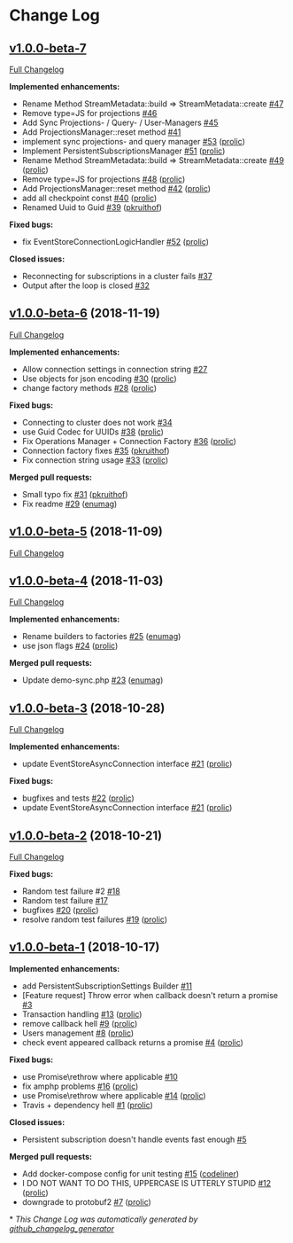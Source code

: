 # Change Log

## [v1.0.0-beta-7](https://github.com/prooph/event-store-client/tree/v1.0.0-beta-7)

[Full Changelog](https://github.com/prooph/event-store-client/compare/v1.0.0-beta-6...v1.0.0-beta-7)

**Implemented enhancements:**

- Rename Method StreamMetadata::build =\> StreamMetadata::create [\#47](https://github.com/prooph/event-store-client/issues/47)
- Remove type=JS for projections [\#46](https://github.com/prooph/event-store-client/issues/46)
- Add Sync Projections- / Query- / User-Managers [\#45](https://github.com/prooph/event-store-client/issues/45)
- Add ProjectionsManager::reset method [\#41](https://github.com/prooph/event-store-client/issues/41)
- implement sync projections- and query manager [\#53](https://github.com/prooph/event-store-client/pull/53) ([prolic](https://github.com/prolic))
- Implement PersistentSubscriptionsManager [\#51](https://github.com/prooph/event-store-client/pull/51) ([prolic](https://github.com/prolic))
- Rename Method StreamMetadata::build =\> StreamMetadata::create [\#49](https://github.com/prooph/event-store-client/pull/49) ([prolic](https://github.com/prolic))
- Remove type=JS for projections [\#48](https://github.com/prooph/event-store-client/pull/48) ([prolic](https://github.com/prolic))
- Add ProjectionsManager::reset method [\#42](https://github.com/prooph/event-store-client/pull/42) ([prolic](https://github.com/prolic))
- add all checkpoint const [\#40](https://github.com/prooph/event-store-client/pull/40) ([prolic](https://github.com/prolic))
- Renamed Uuid to Guid [\#39](https://github.com/prooph/event-store-client/pull/39) ([pkruithof](https://github.com/pkruithof))

**Fixed bugs:**

- fix EventStoreConnectionLogicHandler [\#52](https://github.com/prooph/event-store-client/pull/52) ([prolic](https://github.com/prolic))

**Closed issues:**

- Reconnecting for subscriptions in a cluster fails [\#37](https://github.com/prooph/event-store-client/issues/37)
- Output after the loop is closed [\#32](https://github.com/prooph/event-store-client/issues/32)

## [v1.0.0-beta-6](https://github.com/prooph/event-store-client/tree/v1.0.0-beta-6) (2018-11-19)
[Full Changelog](https://github.com/prooph/event-store-client/compare/v1.0.0-beta-5...v1.0.0-beta-6)

**Implemented enhancements:**

- Allow connection settings in connection string [\#27](https://github.com/prooph/event-store-client/issues/27)
- Use objects for json encoding [\#30](https://github.com/prooph/event-store-client/pull/30) ([prolic](https://github.com/prolic))
- change factory methods [\#28](https://github.com/prooph/event-store-client/pull/28) ([prolic](https://github.com/prolic))

**Fixed bugs:**

- Connecting to cluster does not work [\#34](https://github.com/prooph/event-store-client/issues/34)
- use Guid Codec for UUIDs [\#38](https://github.com/prooph/event-store-client/pull/38) ([prolic](https://github.com/prolic))
- Fix Operations Manager + Connection Factory [\#36](https://github.com/prooph/event-store-client/pull/36) ([prolic](https://github.com/prolic))
- Connection factory fixes [\#35](https://github.com/prooph/event-store-client/pull/35) ([pkruithof](https://github.com/pkruithof))
- Fix connection string usage [\#33](https://github.com/prooph/event-store-client/pull/33) ([prolic](https://github.com/prolic))

**Merged pull requests:**

- Small typo fix [\#31](https://github.com/prooph/event-store-client/pull/31) ([pkruithof](https://github.com/pkruithof))
- Fix readme [\#29](https://github.com/prooph/event-store-client/pull/29) ([enumag](https://github.com/enumag))

## [v1.0.0-beta-5](https://github.com/prooph/event-store-client/tree/v1.0.0-beta-5) (2018-11-09)
[Full Changelog](https://github.com/prooph/event-store-client/compare/v1.0.0-beta-4...v1.0.0-beta-5)

## [v1.0.0-beta-4](https://github.com/prooph/event-store-client/tree/v1.0.0-beta-4) (2018-11-03)
[Full Changelog](https://github.com/prooph/event-store-client/compare/v1.0.0-beta-3...v1.0.0-beta-4)

**Implemented enhancements:**

- Rename builders to factories [\#25](https://github.com/prooph/event-store-client/pull/25) ([enumag](https://github.com/enumag))
- use json flags [\#24](https://github.com/prooph/event-store-client/pull/24) ([prolic](https://github.com/prolic))

**Merged pull requests:**

- Update demo-sync.php [\#23](https://github.com/prooph/event-store-client/pull/23) ([enumag](https://github.com/enumag))

## [v1.0.0-beta-3](https://github.com/prooph/event-store-client/tree/v1.0.0-beta-3) (2018-10-28)
[Full Changelog](https://github.com/prooph/event-store-client/compare/v1.0.0-beta-2...v1.0.0-beta-3)

**Implemented enhancements:**

-  update EventStoreAsyncConnection interface  [\#21](https://github.com/prooph/event-store-client/pull/21) ([prolic](https://github.com/prolic))

**Fixed bugs:**

- bugfixes and tests [\#22](https://github.com/prooph/event-store-client/pull/22) ([prolic](https://github.com/prolic))
-  update EventStoreAsyncConnection interface  [\#21](https://github.com/prooph/event-store-client/pull/21) ([prolic](https://github.com/prolic))

## [v1.0.0-beta-2](https://github.com/prooph/event-store-client/tree/v1.0.0-beta-2) (2018-10-21)
[Full Changelog](https://github.com/prooph/event-store-client/compare/v1.0.0-beta-1...v1.0.0-beta-2)

**Fixed bugs:**

- Random test failure \#2 [\#18](https://github.com/prooph/event-store-client/issues/18)
- Random test failure [\#17](https://github.com/prooph/event-store-client/issues/17)
- bugfixes [\#20](https://github.com/prooph/event-store-client/pull/20) ([prolic](https://github.com/prolic))
- resolve random test failures [\#19](https://github.com/prooph/event-store-client/pull/19) ([prolic](https://github.com/prolic))

## [v1.0.0-beta-1](https://github.com/prooph/event-store-client/tree/v1.0.0-beta-1) (2018-10-17)
**Implemented enhancements:**

- add PersistentSubscriptionSettings Builder [\#11](https://github.com/prooph/event-store-client/issues/11)
- \[Feature request\] Throw error when callback doesn't return a promise [\#3](https://github.com/prooph/event-store-client/issues/3)
- Transaction handling [\#13](https://github.com/prooph/event-store-client/pull/13) ([prolic](https://github.com/prolic))
- remove callback hell [\#9](https://github.com/prooph/event-store-client/pull/9) ([prolic](https://github.com/prolic))
- Users management [\#8](https://github.com/prooph/event-store-client/pull/8) ([prolic](https://github.com/prolic))
- check event appeared callback returns a promise [\#4](https://github.com/prooph/event-store-client/pull/4) ([prolic](https://github.com/prolic))

**Fixed bugs:**

- use Promise\rethrow where applicable [\#10](https://github.com/prooph/event-store-client/issues/10)
- fix amphp problems [\#16](https://github.com/prooph/event-store-client/pull/16) ([prolic](https://github.com/prolic))
- use Promise\rethrow where applicable [\#14](https://github.com/prooph/event-store-client/pull/14) ([prolic](https://github.com/prolic))
- Travis + dependency hell [\#1](https://github.com/prooph/event-store-client/pull/1) ([prolic](https://github.com/prolic))

**Closed issues:**

- Persistent subscription doesn't handle events fast enough [\#5](https://github.com/prooph/event-store-client/issues/5)

**Merged pull requests:**

- Add docker-compose config for unit testing [\#15](https://github.com/prooph/event-store-client/pull/15) ([codeliner](https://github.com/codeliner))
- I DO NOT WANT TO DO THIS, UPPERCASE IS UTTERLY STUPID [\#12](https://github.com/prooph/event-store-client/pull/12) ([prolic](https://github.com/prolic))
- downgrade to protobuf2 [\#7](https://github.com/prooph/event-store-client/pull/7) ([prolic](https://github.com/prolic))



\* *This Change Log was automatically generated by [github_changelog_generator](https://github.com/skywinder/Github-Changelog-Generator)*
